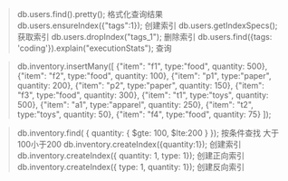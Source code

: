 > db.users.find().pretty(); 格式化查询结果
> db.users.ensureIndex({"tags":1}); 创建索引
> db.users.getIndexSpecs(); 获取索引
> db.users.dropIndex("tags_1");   删除索引
> db.users.find({tags: 'coding'}).explain("executionStats");  查询


>db.inventory.insertMany([ {"item": "f1", type:"food", quantity: 500}, {"item": "f2", type:"food", quantity: 100}, {"item": "p1", type:"paper", quantity: 200}, {"item": "p2", type:"paper", quantity: 150}, {"item": "f3", type:"food", quantity: 300}, {"item": "t1", type:"toys", quantity: 500}, {"item": "a1", type:"apparel", quantity: 250}, {"item": "t2", type:"toys", quantity: 50}, {"item": "f4", type:"food", quantity: 75} ]);

>db.inventory.find( { quantity: {    $gte: 100,     $lte:200    } });   按条件查找  大于100小于200
>db.inventory.createIndex({quantity:1});  创建索引
>db.inventory.createIndex({ quantity: 1, type: 1});   创建正向索引
>db.inventory.createIndex({ type: 1, quantity: 1});   创建反向索引

